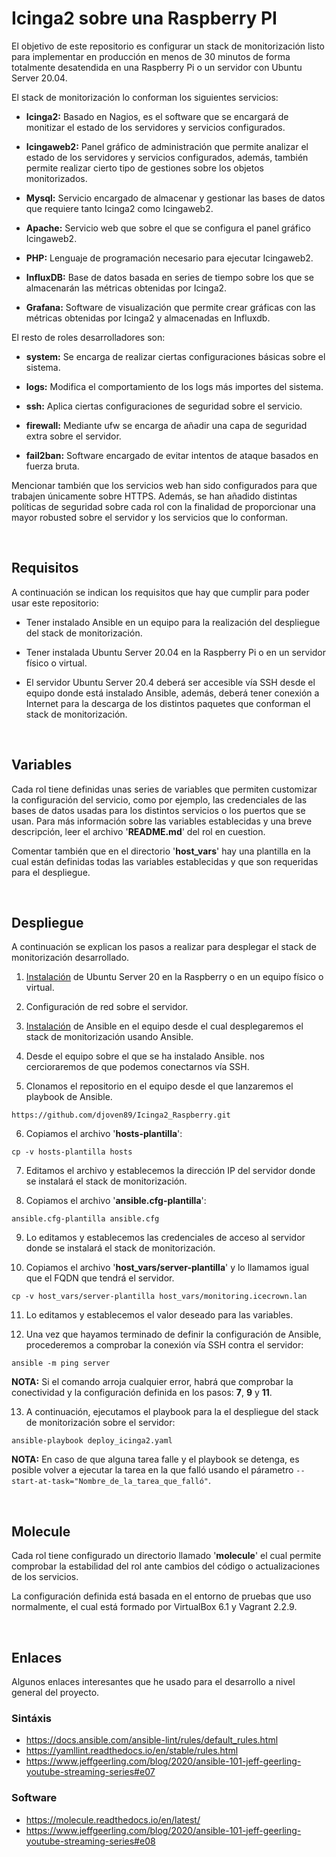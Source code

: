 # Icinga2 sobre una Raspberry PI

El objetivo de este repositorio es configurar un stack de monitorización listo para implementar en producción en menos de 30 minutos de forma totalmente desatendida en una Raspberry Pi o un servidor con Ubuntu Server 20.04.

El stack de monitorización lo conforman los siguientes servicios:

* **Icinga2:** Basado en Nagios, es el software que se encargará de monitizar el estado de los servidores y servicios configurados.

* **Icingaweb2:** Panel gráfico de administración que permite analizar el estado de los servidores y servicios configurados, además, también permite realizar cierto tipo de gestiones sobre los objetos monitorizados.

* **Mysql:** Servicio encargado de almacenar y gestionar las bases de datos que requiere tanto Icinga2 como Icingaweb2.

* **Apache:** Servicio web que sobre el que se configura el panel gráfico Icingaweb2.

* **PHP:** Lenguaje de programación necesario para ejecutar Icingaweb2.

* **InfluxDB:** Base de datos basada en series de tiempo sobre los que se almacenarán las métricas obtenidas por Icinga2.

* **Grafana:** Software de visualización que permite crear gráficas con las métricas obtenidas por Icinga2 y almacenadas en Influxdb.

El resto de roles desarrolladores son:

* **system:** Se encarga de realizar ciertas configuraciones básicas sobre el sistema.

* **logs:** Modifica el comportamiento de los logs más importes del sistema.

* **ssh:** Aplica ciertas configuraciones de seguridad sobre el servicio.

* **firewall:** Mediante ufw se encarga de añadir una capa de seguridad extra sobre el servidor.

* **fail2ban:** Software encargado de evitar intentos de ataque basados en fuerza bruta.

Mencionar también que los servicios web han sido configurados para que trabajen únicamente sobre HTTPS. Además, se han añadido distintas políticas de seguridad sobre cada rol con la finalidad de proporcionar una mayor robusted sobre el servidor y los servicios que lo conforman.


&nbsp;
## Requisitos

A continuación se indican los requisitos que hay que cumplir para poder usar este repositorio:

* Tener instalado Ansible en un equipo para la realización del despliegue del stack de monitorización.

* Tener instalada Ubuntu Server 20.04 en la Raspberry Pi o en un servidor físico o virtual.

* El servidor Ubuntu Server 20.4 deberá ser accesible vía SSH desde el equipo donde está instalado Ansible, además, deberá tener conexión a Internet para la descarga de los distintos paquetes que conforman el stack de monitorización.


&nbsp;
## Variables

Cada rol tiene definidas unas series de variables que permiten customizar la configuración del servicio, como por ejemplo, las credenciales de las bases de datos usadas para los distintos servicios o los puertos que se usan. Para más información sobre las variables establecidas y una breve descripción, leer el archivo '**README.md**' del rol en cuestion.

Comentar también que en el directorio '**host_vars**' hay una plantilla en la cual están definidas todas las variables establecidas y que son requeridas para el despliegue.


&nbsp;
## Despliegue

A continuación se explican los pasos a realizar para desplegar el stack de monitorización desarrollado.


1. [Instalación](https://raspberryparatorpes.net/sistemas-operativos/ubuntu-20-04-lts-para-raspberry-pi/) de Ubuntu Server 20 en la Raspberry o en un equipo físico o virtual.

2. Configuración de red sobre el servidor.

3. [Instalación](https://docs.ansible.com/ansible/latest/installation_guide/intro_installation.html) de Ansible en el equipo desde el cual desplegaremos el stack de monitorización usando Ansible.

4. Desde el equipo sobre el que se ha instalado Ansible. nos cercioraremos de que podemos conectarnos vía SSH.

5. Clonamos el repositorio en el equipo desde el que lanzaremos el playbook de Ansible.

```
https://github.com/djoven89/Icinga2_Raspberry.git
```

6. Copiamos el archivo '**hosts-plantilla**':

```
cp -v hosts-plantilla hosts
```

7. Editamos el archivo y establecemos la dirección IP del servidor donde se instalará el stack de monitorización.

8. Copiamos el archivo '**ansible.cfg-plantilla**':

```
ansible.cfg-plantilla ansible.cfg
```

9. Lo editamos y establecemos las credenciales de acceso al servidor donde se instalará el stack de monitorización.

10. Copiamos el archivo '**host_vars/server-plantilla**' y lo llamamos igual que el FQDN que tendrá el servidor.

```
cp -v host_vars/server-plantilla host_vars/monitoring.icecrown.lan
```

11. Lo editamos y establecemos el valor deseado para las variables.

12. Una vez que hayamos terminado de definir la configuración de Ansible, procederemos a comprobar la conexión vía SSH contra el servidor:

```
ansible -m ping server
```

**NOTA:** Si el comando arroja cualquier error, habrá que comprobar la conectividad y la configuración definida en los pasos: **7**, **9** y **11**.

13. A continuación, ejecutamos el playbook para la el despliegue del stack de monitorización sobre el servidor:

```
ansible-playbook deploy_icinga2.yaml
```

**NOTA:** En caso de que alguna tarea falle y el playbook se detenga, es posible volver a ejecutar la tarea en la que falló usando el párametro `--start-at-task="Nombre_de_la_tarea_que_falló"`.


&nbsp;
## Molecule

Cada rol tiene configurado un directorio llamado '**molecule**' el cual permite comprobar la estabilidad del rol ante cambios del código o actualizaciones de los servicios.

La configuración definida está basada en el entorno de pruebas que uso normalmente, el cual está formado por VirtualBox 6.1 y Vagrant 2.2.9.


&nbsp;
## Enlaces

Algunos enlaces interesantes que he usado para el desarrollo a nivel general del proyecto.

### Sintáxis

* https://docs.ansible.com/ansible-lint/rules/default_rules.html
* https://yamllint.readthedocs.io/en/stable/rules.html
* https://www.jeffgeerling.com/blog/2020/ansible-101-jeff-geerling-youtube-streaming-series#e07

### Software

* https://molecule.readthedocs.io/en/latest/
* https://www.jeffgeerling.com/blog/2020/ansible-101-jeff-geerling-youtube-streaming-series#e08

